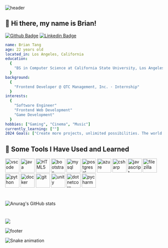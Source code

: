 ![header](https://capsule-render.vercel.app/api?type=waving&height=100&color=gradient&text=Hello!&textBg=false&animation=fadeIn&reversal=false)

## 👋 Hi there, my name is Brian! 
[![Github Badge](https://img.shields.io/badge/-Github-000000?style=flat&logo=Github&labelColor=000000&link=https://github.com/b-tang)](https://github.com/b-tang)
[![Linkedin Badge](https://img.shields.io/badge/-LinkedIn-0077B5?style=flat&logo=Linkedin&logoColor=FFFFFF&link=https://www.linkedin.com/in/briantang01/)](https://www.linkedin.com/in/briantang01/)

```yaml
name: Brian Tang
age: 22 years old
located_in: Los Angeles, California
education:
  {
    "BS in Computer Science at California State University, Los Angeles"
  }
background:
  {
    "Frontend Developer @ QTC Management, Inc. · Internship"
  }
interests:
  {
    "Software Engineer"
    "Frontend Web Development"
    "Game Development"
  }
hobbies: ["Gaming", "Cinema", "Music"]
currently_learning: [""]
2024 Goals: ["Create more projects, unlimited possibilities. The world is yours."]
```

<h2> 🚀 Some Tools I Have Used and Learned </h2>
<p align="left">
<img src="https://cdn.jsdelivr.net/gh/devicons/devicon/icons/vscode/vscode-original.svg" alt="vscode" width="45" height="45"/>
<img src="https://cdn.jsdelivr.net/gh/devicons/devicon/icons/java/java-original.svg" alt="java" width="45" height="45"/>
<img src="https://cdn.jsdelivr.net/gh/devicons/devicon/icons/html5/html5-original.svg" alt="HTML5" width="45" height="45"/>
<img src="https://cdn.jsdelivr.net/gh/devicons/devicon/icons/bootstrap/bootstrap-original.svg" alt="bootstrap" width="45" height="45"/>
<img src="https://devicon-website.vercel.app/api/mysql/original-wordmark.svg" alt="mysql" width="45" height="45"/>
<img src="https://devicon-website.vercel.app/api/postgresql/plain-wordmark.svg" alt="postgresql" width="45" height="45"/>
<img src="https://devicon-website.vercel.app/api/azure/original-wordmark.svg" alt="azure" width="45" height="45"/>
<img src="https://devicon-website.vercel.app/api/csharp/original.svg" alt="csharp" width="45" height="45"/>
<img src="https://devicon-website.vercel.app/api/javascript/original.svg" alt="javascript" width="45" height="45"/>
<img src="https://devicon-website.vercel.app/api/filezilla/plain.svg" alt="filezilla" width="45" height="45"/>
<img src="https://devicon-website.vercel.app/api/python/original-wordmark.svg" alt="python" width="45" height="45"/>
<img src="https://devicon-website.vercel.app/api/docker/original-wordmark.svg" alt="docker" width="45" height="45"/>
<img src="https://devicon-website.vercel.app/api/git/original.svg" alt="git" width="45" height="45"/>
<img src="https://devicon-website.vercel.app/api/unity/original.svg?color=%23FFFFFF" alt="unity" width="45" height="45"/>
<img src="https://devicon-website.vercel.app/api/dotnetcore/original.svg" alt="dotnetcore" width="45" height="45"/>
<img src="https://devicon-website.vercel.app/api/pycharm/original.svg" alt="pycharm" width="45" height="45"/>
</p>

#
![Anurag's GitHub stats](https://github-readme-stats.vercel.app/api?username=b-tang&show_icons=true&theme=github_dark)

#
![](https://komarev.com/ghpvc/?username=b-tang&style=for-the-badge&color=00FFFF)

![footer](https://capsule-render.vercel.app/api?type=waving&height=100&color=gradient&textBg=false&animation=fadeIn&reversal=true&section=footer)

![Snake animation](https://github.com/b-tang/b-tang/blob/output/github-contribution-grid-snake.svg)
